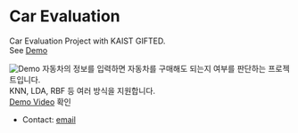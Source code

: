 # Car Evaluation
Car Evaluation Project with KAIST GIFTED.  
See [Demo](demo)
  
![Demo](https://user-images.githubusercontent.com/65375075/140593405-7bef2165-5dd8-4b1e-8049-e1d582cdb25e.png)
자동차의 정보를 입력하면 자동차를 구매해도 되는지 여부를 판단하는 프로젝트입니다.  
KNN, LDA, RBF 등 여러 방식을 지원합니다.  
[Demo Video](https://youtu.be/SjKUOjGaUTI) 확인  
* Contact: [email](mailto:admin@scian.io)
